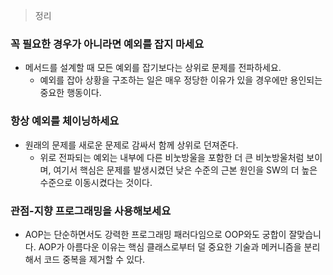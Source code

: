 > 정리
> 

### 꼭 필요한 경우가 아니라면 예외를 잡지 마세요

- 메서드를 설계할 때 모든 예외를 잡기보다는 상위로 문제를 전파하세요.
    - 예외를 잡아 상황을 구조하는 일은 매우 정당한 이유가 있을 경우에만 용인되는 중요한 행동이다.

### 항상 예외를 체이닝하세요

- 원래의 문제를 새로운 문제로 감싸서 함께 상위로 던져준다.
    - 위로 전파되는 예외는 내부에 다른 비눗방울을 포함한 더 큰 비눗방울처럼 보이며, 여기서 핵심은 문제를 발생시켰던 낮은 수준의 근본 원인을 SW의 더 높은 수준으로 이동시켰다는 것이다.

### 관점-지향 프로그래밍을 사용해보세요

- AOP는 단순하면서도 강력한 프로그래밍 패러다임으로 OOP와도 궁합이 잘맞습니다. AOP가 아름다운 이유는 핵심 클래스로부터 덜 중요한 기술과 메커니즘을 분리해서 코드 중복을 제거할 수 있다.
